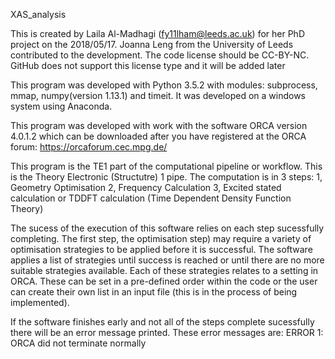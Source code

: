 XAS_analysis

This is created by Laila Al-Madhagi (fy11lham@leeds.ac.uk) for her PhD project on the 2018/05/17. Joanna Leng from the University of Leeds contributed to the development. The code license should be CC-BY-NC. GitHub does not support this license type and it will be added later

This program was developed with Python 3.5.2 with modules: subprocess, mmap, numpy(version 1.13.1) and timeit. It was developed on a windows system using Anaconda.

This program was developed with work with the software ORCA version 4.0.1.2 which can be downloaded after you have registered at the ORCA forum:
https://orcaforum.cec.mpg.de/

This program is the TE1 part of the computational pipeline or workflow. This is the Theory Electronic (Structutre) 1 pipe. The computation is in 3 steps:
1, Geometry Optimisation 2, Frequency Calculation 3, Excited stated calculation or TDDFT calculation (Time Dependent Density Function Theory)

The sucess of the execution of this software relies on each step sucessfully completing. The first step, the optimisation step) may require a variety of optimisation strategies to be applied before it is successful. The software applies a list of strategies until success is reached or until there are no more suitable strategies available. Each of these strategies relates to a setting in ORCA. These can be set in a pre-defined order within the code or the user can create their own list in an input file (this is in the process of being implemented).

If the software finishes early and not all of the steps complete sucessfully there will be an error message printed. These error messages are:
ERROR 1: ORCA did not terminate normally
